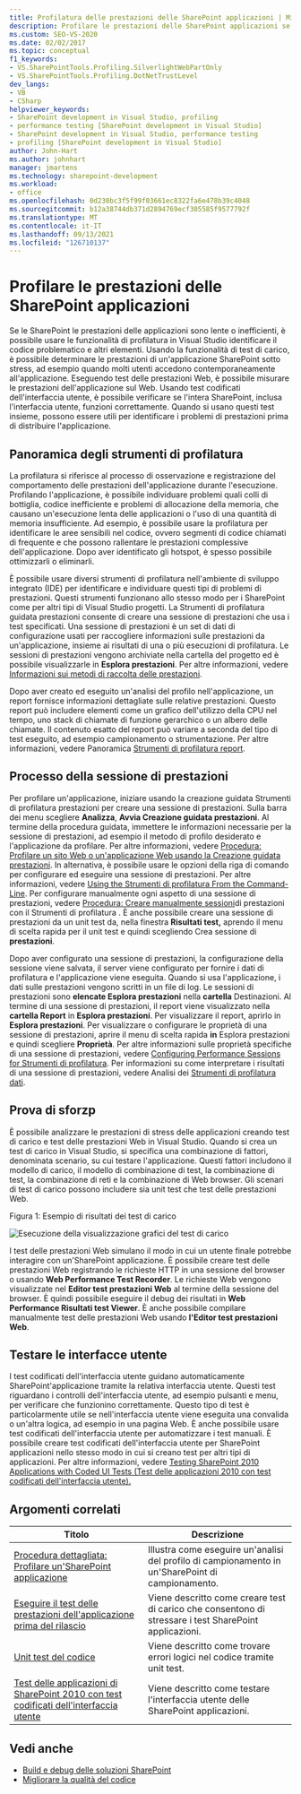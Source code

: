 ```yaml
---
title: Profilatura delle prestazioni delle SharePoint applicazioni | Microsoft Docs
description: Profilare le prestazioni delle SharePoint applicazioni se vengono eseguite lentamente o in modo inefficiente. Usare Visual Studio di profilatura per trovare codice problematico.
ms.custom: SEO-VS-2020
ms.date: 02/02/2017
ms.topic: conceptual
f1_keywords:
- VS.SharePointTools.Profiling.SilverlightWebPartOnly
- VS.SharePointTools.Profiling.DotNetTrustLevel
dev_langs:
- VB
- CSharp
helpviewer_keywords:
- SharePoint development in Visual Studio, profiling
- performance testing [SharePoint development in Visual Studio]
- SharePoint development in Visual Studio, performance testing
- profiling [SharePoint development in Visual Studio]
author: John-Hart
ms.author: johnhart
manager: jmartens
ms.technology: sharepoint-development
ms.workload:
- office
ms.openlocfilehash: 0d230bc3f5f99f03661ec8322fa6e478b39c4048
ms.sourcegitcommit: b12a38744db371d2894769ecf305585f9577792f
ms.translationtype: MT
ms.contentlocale: it-IT
ms.lasthandoff: 09/13/2021
ms.locfileid: "126710137"
---
```

# <a name="profile-the-performance-of-sharepoint-applications"></a>Profilare le prestazioni delle SharePoint applicazioni

Se le SharePoint le prestazioni delle applicazioni sono lente o inefficienti, è possibile usare le funzionalità di profilatura in Visual Studio identificare il codice problematico e altri elementi. Usando la funzionalità di test di carico, è possibile determinare le prestazioni di un'applicazione SharePoint sotto stress, ad esempio quando molti utenti accedono contemporaneamente all'applicazione. Eseguendo test delle prestazioni Web, è possibile misurare le prestazioni dell'applicazione sul Web. Usando test codificati dell'interfaccia utente, è possibile verificare se l'intera SharePoint, inclusa l'interfaccia utente, funzioni correttamente. Quando si usano questi test insieme, possono essere utili per identificare i problemi di prestazioni prima di distribuire l'applicazione.

## <a name="profile-tools-overview"></a>Panoramica degli strumenti di profilatura

La profilatura si riferisce al processo di osservazione e registrazione del comportamento delle prestazioni dell'applicazione durante l'esecuzione. Profilando l'applicazione, è possibile individuare problemi quali colli di bottiglia, codice inefficiente e problemi di allocazione della memoria, che causano un'esecuzione lenta delle applicazioni o l'uso di una quantità di memoria insufficiente. Ad esempio, è possibile usare la profilatura per identificare le aree sensibili nel codice, ovvero segmenti di codice chiamati di frequente e che possono rallentare le prestazioni complessive dell'applicazione. Dopo aver identificato gli hotspot, è spesso possibile ottimizzarli o eliminarli.

È possibile usare diversi strumenti di profilatura nell'ambiente di sviluppo integrato (IDE) per identificare e individuare questi tipi di problemi di prestazioni. Questi strumenti funzionano allo stesso modo per i SharePoint come per altri tipi di Visual Studio progetti. La Strumenti di profilatura guidata prestazioni consente di creare una sessione di prestazioni che usa i test specificati. Una sessione di prestazioni è un set di dati di configurazione usati per raccogliere informazioni sulle prestazioni da un'applicazione, insieme ai risultati di una o più esecuzioni di profilatura. Le sessioni di prestazioni vengono archiviate nella cartella del progetto ed è possibile visualizzarle in **Esplora prestazioni**. Per altre informazioni, vedere [Informazioni sui metodi di raccolta delle prestazioni](../profiling/understanding-performance-collection-methods.md).

Dopo aver creato ed eseguito un'analisi del profilo nell'applicazione, un report fornisce informazioni dettagliate sulle relative prestazioni. Questo report può includere elementi come un grafico dell'utilizzo della CPU nel tempo, uno stack di chiamate di funzione gerarchico o un albero delle chiamate. Il contenuto esatto del report può variare a seconda del tipo di test eseguito, ad esempio campionamento o strumentazione. Per altre informazioni, vedere Panoramica [Strumenti di profilatura report](../profiling/performance-report-overview.md).

## <a name="performance-session-process"></a>Processo della sessione di prestazioni

Per profilare un'applicazione, iniziare usando la creazione guidata Strumenti di profilatura prestazioni per creare una sessione di prestazioni. Sulla barra dei menu scegliere **Analizza**, **Avvia Creazione guidata prestazioni**. Al termine della procedura guidata, immettere le informazioni necessarie per la sessione di prestazioni, ad esempio il metodo di profilo desiderato e l'applicazione da profilare. Per altre informazioni, vedere [Procedura: Profilare un sito Web o un'applicazione Web usando la Creazione guidata prestazioni](../profiling/how-to-collect-performance-data-for-a-web-site.md). In alternativa, è possibile usare le opzioni della riga di comando per configurare ed eseguire una sessione di prestazioni. Per altre informazioni, vedere [Using the Strumenti di profilatura From the Command-Line](../profiling/using-the-profiling-tools-from-the-command-line.md). Per configurare manualmente ogni aspetto di una sessione di prestazioni, vedere [Procedura: Creare manualmente sessioni](../profiling/how-to-manually-create-performance-sessions.md)di prestazioni con il Strumenti di profilatura . È anche possibile creare una sessione di prestazioni da un unit test da, nella finestra **Risultati test,** aprendo il menu di scelta rapida per il unit test e quindi scegliendo Crea sessione di **prestazioni**.

Dopo aver configurato una sessione di prestazioni, la configurazione della sessione viene salvata, il server viene configurato per fornire i dati di profilatura e l'applicazione viene eseguita. Quando si usa l'applicazione, i dati sulle prestazioni vengono scritti in un file di log. Le sessioni di prestazioni sono **elencate Esplora prestazioni** nella **cartella** Destinazioni. Al termine di una sessione di prestazioni, il report viene visualizzato nella **cartella Report** in **Esplora prestazioni**. Per visualizzare il report, aprirlo in **Esplora prestazioni**. Per visualizzare o configurare le proprietà di una sessione di prestazioni, aprire il menu di scelta rapida **in** Esplora prestazioni e quindi scegliere **Proprietà**. Per altre informazioni sulle proprietà specifiche di una sessione di prestazioni, vedere [Configuring Performance Sessions for Strumenti di profilatura](../profiling/configuring-performance-sessions.md). Per informazioni su come interpretare i risultati di una sessione di prestazioni, vedere Analisi dei [Strumenti di profilatura dati](../profiling/analyzing-performance-tools-data.md).

## <a name="stress-test"></a>Prova di sforzp

È possibile analizzare le prestazioni di stress delle applicazioni creando test di carico e test delle prestazioni Web in Visual Studio. Quando si crea un test di carico in Visual Studio, si specifica una combinazione di fattori, denominata scenario, su cui testare l'applicazione. Questi fattori includono il modello di carico, il modello di combinazione di test, la combinazione di test, la combinazione di reti e la combinazione di Web browser. Gli scenari di test di carico possono includere sia unit test che test delle prestazioni Web.

Figura 1: Esempio di risultati dei test di carico

![Esecuzione della visualizzazione grafici del test di carico](../sharepoint/media/load-webgraphs.png "Esecuzione della visualizzazione grafici del test di carico")

I test delle prestazioni Web simulano il modo in cui un utente finale potrebbe interagire con un'SharePoint applicazione. È possibile creare test delle prestazioni Web registrando le richieste HTTP in una sessione del browser o usando **Web Performance Test Recorder**. Le richieste Web vengono visualizzate nel **Editor test prestazioni Web** al termine della sessione del browser. È quindi possibile eseguire il debug dei risultati in **Web Performance Risultati test Viewer**. È anche possibile compilare manualmente test delle prestazioni Web usando **l'Editor test prestazioni Web**.

## <a name="test-user-interfaces"></a>Testare le interfacce utente

I test codificati dell'interfaccia utente guidano automaticamente SharePoint'applicazione tramite la relativa interfaccia utente. Questi test riguardano i controlli dell'interfaccia utente, ad esempio pulsanti e menu, per verificare che funzionino correttamente. Questo tipo di test è particolarmente utile se nell'interfaccia utente viene eseguita una convalida o un'altra logica, ad esempio in una pagina Web. È anche possibile usare test codificati dell'interfaccia utente per automatizzare i test manuali. È possibile creare test codificati dell'interfaccia utente per SharePoint applicazioni nello stesso modo in cui si creano test per altri tipi di applicazioni. Per altre informazioni, vedere [Testing SharePoint 2010 Applications with Coded UI Tests (Test delle applicazioni 2010 con test codificati dell'interfaccia utente).](/previous-versions/visualstudio/visual-studio-2015/test/testing-sharepoint-2010-applications-with-coded-ui-tests?preserve-view=true&view=vs-2015)

## <a name="related-topics"></a>Argomenti correlati

|Titolo|Descrizione|
|-----------|-----------------|
|[Procedura dettagliata: Profilare un'SharePoint applicazione](../sharepoint/walkthrough-profiling-a-sharepoint-application.md)|Illustra come eseguire un'analisi del profilo di campionamento in un'SharePoint di campionamento.|
|[Eseguire il test delle prestazioni dell'applicazione prima del rilascio](/azure/devops/test/load-test/run-performance-tests-app-before-release?view=vsts&preserve-view=true)|Viene descritto come creare test di carico che consentono di stressare i test SharePoint applicazioni.|
|[Unit test del codice](../test/unit-test-your-code.md)|Viene descritto come trovare errori logici nel codice tramite unit test.|
|[Test delle applicazioni di SharePoint 2010 con test codificati dell'interfaccia utente](/previous-versions/visualstudio/visual-studio-2015/test/testing-sharepoint-2010-applications-with-coded-ui-tests?preserve-view=true&view=vs-2015)|Viene descritto come testare l'interfaccia utente delle SharePoint applicazioni.|

## <a name="see-also"></a>Vedi anche

- [Build e debug delle soluzioni SharePoint](../sharepoint/building-and-debugging-sharepoint-solutions.md)
- [Migliorare la qualità del codice](../test/improve-code-quality.md)